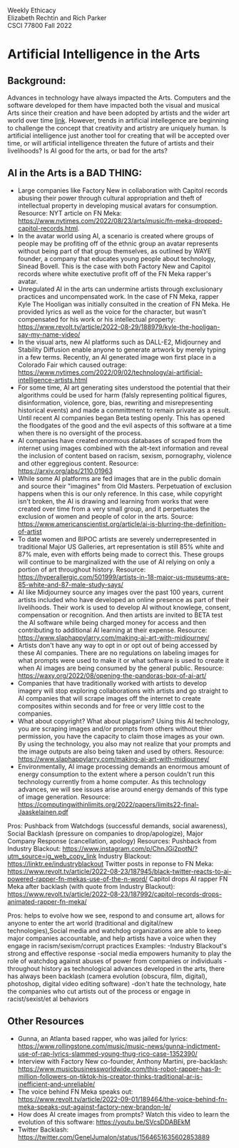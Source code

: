Weekly Ethicacy<br>
Elizabeth Rechtin and Rich Parker<br>
CSCI 77800 Fall 2022<br>

# Artificial Intelligence in the Arts

## Background:  
Advances in technology have always impacted the Arts.  Computers and the software developed for them have impacted both the visual and musical Arts since their creation and have been adopted by artists and the wider art world over time [link](https://www.bbvaopenmind.com/en/articles/artificial-intelligence-and-the-arts-toward-computational-creativity/). However, trends in artificial intellegence are beginning to challenge the concept that creativity and artistry are uniquely human.  Is artificial intelligence just another tool for creating that will be accepted over time, or will artificial intelligence threaten the future of artists and their livelihoods? Is AI good for the arts, or bad for the arts? 

## AI in the Arts is a BAD THING:
- Large companies like Factory New in collaboration with Capitol records abusing their power through cultural appropriation and theft of intellectual property in developing musical avatars for consumption. Resource: NYT article on FN Meka: https://www.nytimes.com/2022/08/23/arts/music/fn-meka-dropped-capitol-records.html.
- In the avatar world using AI, a scenario is created where groups of people may be profiting off of the ethnic group an avatar represents without being part of that group themselves, as outlined by WAYE founder, a company that educates young people about technology, Sinead Bovell.  This is the case with both Factory New and Capitol records where white exectutive profit off of the FN Meka rapper's avatar. 
- Unregulated AI in the arts can undermine artists through exclusionary practices and uncompensated work.  In the case of FN Meka, rapper Kyle The Hooligan was initially consulted in the creation of FN Meka.  He provided lyrics as well as the voice for the character, but wasn't compensated for his work or his intellectual property: https://www.revolt.tv/article/2022-08-29/188979/kyle-the-hooligan-say-my-name-video/
- In the visual arts, new AI platforms such as DALL-E2, Midjourney and Stability Diffusion enable anyone to generate artwork by merely typing in a few terms. Recently, an AI generated image won first place in a Colorado Fair which caused outrage: https://www.nytimes.com/2022/09/02/technology/ai-artificial-intelligence-artists.html
- For some time, AI art generating sites understood the potential that their algorithms could be used for harm (falsly representing political figures, disinformation, violence, gore, bias, rewriting and misrepresenting historical events) and made a committment to remain private as a result.  Until recent AI companies began Beta testing openly.  This has opened the floodgates of the good and the evil aspects of this software at a time when there is no oversight of the process. 
- AI companies have created enormous databases of scraped from the internet using images combined with the alt-text information and reveal the inclusion of content based on racism, sexism, pornography, violence and other eggregious content. Resource: https://arxiv.org/abs/2110.01963
- While some AI platforms are fed images that are in the public domain and source their "imagines" from Old Masters.  Perpetuation of exclusion happens when this is our only reference. In this case, while copyright isn't broken, the AI is drawing and learning from works that were created over time from a very small group, and it perpetuates the exclusion of women and people of color in the arts. Source: https://www.americanscientist.org/article/ai-is-blurring-the-definition-of-artist
- To date women and BIPOC artists are severely underrepresented in traditional Major US Galleries, art representation is still 85% white and 87% male, even with efforts being made to correct this.  These groups will continue to be marginalized with the use of AI relying on only a portion of art throughout history.  Resource: https://hyperallergic.com/501999/artists-in-18-major-us-museums-are-85-white-and-87-male-study-says/ 
- AI like Midjourney source any images over the past 100 years, current artists included who have developed an online presence as part of their livelihoods.  Their work is used to develop AI without knowlege, consent, compensation or recognition.  And then artists are invited to BETA test the AI software while being charged money for access and then contributing to additional AI learning at their expense. Resource: https://www.slaphappylarry.com/making-ai-art-with-midjourney/
- Artists don't have any way to opt in or opt out of being accessed by these AI companies. There are no regulations on labeling images for what prompts were used to make it or what software is used to create it when AI images are being consumed by the general public. Resource: https://waxy.org/2022/08/opening-the-pandoras-box-of-ai-art/
- Companies that have traditionally worked with artists to develop imagery will stop exploring collaborations with artists and go straight to AI companies that will scrape images off the internet to create composites within seconds and for free or very little cost to the companies. 
- What about copyright?  What about plagarism?  Using this AI technology, you are scraping images and/or prompts from others without thier permission, you have the capacity to claim those images as your own.  By using the technology, you also may not realize that your prompts and the image outputs are also being taken and used by others.  Resource: https://www.slaphappylarry.com/making-ai-art-with-midjourney/
- Environmentally, AI image processing demands an enormous amount of energy consumption to the extent where a person couldn't run this technology currently from a home computer.  As this technology advances, we will see issues arise around energy demands of this type of image generation. Resource: https://computingwithinlimits.org/2022/papers/limits22-final-Jaaskelainen.pdf







Pros:
Pushback from Watchdogs (successful demands, social awareness), Social Backlash (pressure on companies to drop/apologize), Major Company Response (cancellation, apology)
Resources: 
Pushback from Industry Blackout: https://www.instagram.com/p/ChnJGi2potN/?utm_source=ig_web_copy_link
Industry Blackout: https://linktr.ee/industryblackout
Twitter posts in reponse to FN Meka: https://www.revolt.tv/article/2022-08-23/187945/black-twitter-reacts-to-ai-powered-rapper-fn-mekas-use-of-the-n-word/
Capitol drops AI rapper FN Meka after backlash (with quote from Industry Blackout): https://www.revolt.tv/article/2022-08-23/187992/capitol-records-drops-animated-rapper-fn-meka/


Pros:
helps to evolve how we see, respond to and consume art, allows for anyone to enter the art world (traditional and digital/new technologies),Social media and watchdog organizations are able to keep major companies accountable, and help artists have a voice when they engage in racism/sexism/corrupt practices
Examples: 
-Industry Blackout's strong and effective response
-social media empowers humanity to play the role of watchdog against abuses of power from companies or individuals
-throughout history as technological advances developed in the arts, there has always been backlash (camera evolution (obscura, film, digital), photoshop, digital video editing software)
-don't hate the technology, hate the companies who cut artists out of the process or engage in racist/sexist/et al behaviors

## Other Resources 
- Gunna, an Atlanta based rapper, who was jailed for lyrics: https://www.rollingstone.com/music/music-news/gunna-indictment-use-of-rap-lyrics-slammed-young-thug-rico-case-1352390/
- Interview with Factory New co-founder, Anthony Martini, pre-backlash: https://www.musicbusinessworldwide.com/this-robot-rapper-has-9-million-followers-on-tiktok-his-creator-thinks-traditional-ar-is-inefficient-and-unreliable/
- The voice behind FN Meka speaks out: https://www.revolt.tv/article/2022-09-01/189464/the-voice-behind-fn-meka-speaks-out-against-factory-new-brandon-le/
- How does AI create images from prompts?  Watch this video to learn the evolution of this software: https://youtu.be/SVcsDDABEkM
- Twitter Backlash: https://twitter.com/GenelJumalon/status/1564651635602853889
